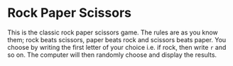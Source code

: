 
# Rock Paper Scissors
This is the classic rock paper scissors game. The rules are as you know
them; rock beats scissors, paper beats rock and scissors beats paper.
You choose by writing the first letter of your choice i.e. if rock,
then write `r` and so on.
The computer will then randomly choose and display the results.